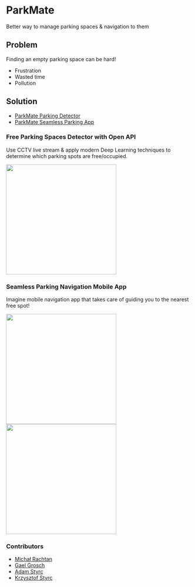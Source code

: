 # ParkMate
Better way to manage parking spaces &amp; navigation to them

## Problem
Finding an empty parking space can be hard!

* Frustration
* Wasted time
* Pollution

## Solution

* [ParkMate Parking Detector](https://github.com/Digma/hackjunction-free-parking-spot-detector)
* [ParkMate Seamless Parking App](https://github.com/adamstyrc/park-mate-android)

### Free Parking Spaces Detector with Open API
Use CCTV live stream & apply modern Deep Learning techniques to determine which parking spots are free/occupied.

<img src="https://lh3.googleusercontent.com/5llAfXijTTv307ig66-x9Lt4YGm-cwK23gDww_0N6zU8pJ1bNY2TCy0nC0uMzUfoZSzHRKfRkQPYdpbeJkQV=w2880-h1480-rw" width="300">

### Seamless Parking Navigation Mobile App
Imagine mobile navigation app that takes care of guiding you to the nearest free spot!


<img src="https://github.com/adamstyrc/park-mate-android/blob/master/splash.png?raw=true" width="300">
<img src="https://ucd05da8d17edd67a4374c37fe5b.previews.dropboxusercontent.com/p/thumb/AAQnw3XITDjp1QIrXrk3GKyxuQTYRJULrez-Uvt646IkjmUTSB6VQqmbOkJvX-whNMl-ykcV73-EzHFkl9KPFoJsvoVVrqp7lgozenpIFGIv1aEAkhl2EFP3WjH4LdORxWQNj7hcY27UgRZUzk6LY2Yf7yxk1lml2dC0N9ve0aWWYGU7vckeod2aCQ0swkEyZJOPF7jIHVQ38yFXi0YJhvCUl3jZ8-a72LqOnCzi7uHyNA/p.png?size=2048x1536&size_mode=3" width="300">


### Contributors
* [Michał Rachtan](https://github.com/mrastan)
* [Gael Grosch](https://github.com/Digma)
* [Adam Styrc](https://github.com/adamstyrc)
* [Krzysztof Styrc](https://github.com/kstyrc)
